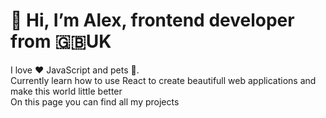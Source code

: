 # 👋 Hi, I’m Alex, frontend developer from 🇬🇧UK

I love ❤️ JavaScript and pets 🐶.  
Currently learn how to use React to create beautifull web applications and make this world little better  
On this page you can find all my projects



